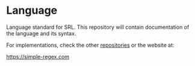 # Language
Language standard for SRL. This repository will contain documentation of the language and its syntax.

For implementations, check the other [repositories](https://github.com/SimpleRegex) or the website at:

https://simple-regex.com
